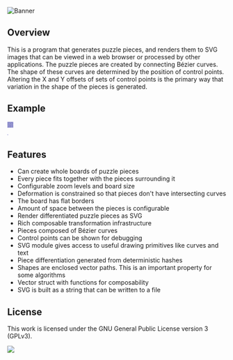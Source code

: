 ![Banner](https://s-christy.com/sbs/status-banner.svg?icon=action/extension&hue=225&title=Jigsaw%20Puzzle%20Generator&description=Old-fashioned%20jigsaw%20puzzles%2C%20now%20in%20SVG%21)

## Overview

This is a program that generates puzzle pieces, and renders them to SVG images
that can be viewed in a web browser or processed by other applications. The
puzzle pieces are created by connecting Bézier curves. The shape of these curves
are determined by the position of control points. Altering the X and Y offsets
of sets of control points is the primary way that variation in the shape of the
pieces is generated.

## Example

<div>
<img alt="Board made from puzzle pieces." src="./res/board.svg">
</div>

<div>
<img alt="Puzzle piece with control points." src="./res/piece.svg">
</div>

## Features

- Can create whole boards of puzzle pieces
- Every piece fits together with the pieces surrounding it
- Configurable zoom levels and board size
- Deformation is constrained so that pieces don't have intersecting curves
- The board has flat borders
- Amount of space between the pieces is configurable
- Render differentiated puzzle pieces as SVG
- Rich composable transformation infrastructure
- Pieces composed of Bézier curves
- Control points can be shown for debugging
- SVG module gives access to useful drawing primitives like curves and text
- Piece differentiation generated from deterministic hashes
- Shapes are enclosed vector paths. This is an important property for some algorithms
- Vector struct with functions for composability
- SVG is built as a string that can be written to a file

## License

This work is licensed under the GNU General Public License version 3 (GPLv3).

[<img src="https://s-christy.com/status-banner-service/GPLv3_Logo.svg" width="150" />](https://www.gnu.org/licenses/gpl-3.0.en.html)
